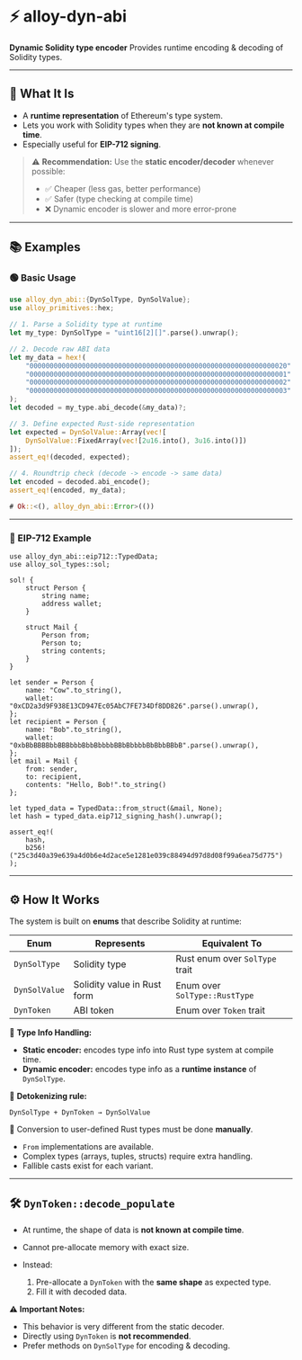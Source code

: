# ⚡ alloy-dyn-abi

**Dynamic Solidity type encoder**
Provides runtime encoding & decoding of Solidity types.

---

## 🔎 What It Is

* A **runtime representation** of Ethereum's type system.
* Lets you work with Solidity types when they are **not known at compile time**.
* Especially useful for **EIP-712 signing**.

> ⚠️ **Recommendation:**
> Use the **static encoder/decoder** whenever possible:
>
> * ✅ Cheaper (less gas, better performance)
> * ✅ Safer (type checking at compile time)
> * ❌ Dynamic encoder is slower and more error-prone

---

## 📚 Examples

### 🟢 Basic Usage

```rust
use alloy_dyn_abi::{DynSolType, DynSolValue};
use alloy_primitives::hex;

// 1. Parse a Solidity type at runtime
let my_type: DynSolType = "uint16[2][]".parse().unwrap();

// 2. Decode raw ABI data
let my_data = hex!(
    "0000000000000000000000000000000000000000000000000000000000000020" // offset
    "0000000000000000000000000000000000000000000000000000000000000001" // length
    "0000000000000000000000000000000000000000000000000000000000000002" // .[0][0]
    "0000000000000000000000000000000000000000000000000000000000000003" // .[0][1]
);
let decoded = my_type.abi_decode(&my_data)?;

// 3. Define expected Rust-side representation
let expected = DynSolValue::Array(vec![
    DynSolValue::FixedArray(vec![2u16.into(), 3u16.into()])
]);
assert_eq!(decoded, expected);

// 4. Roundtrip check (decode -> encode -> same data)
let encoded = decoded.abi_encode();
assert_eq!(encoded, my_data);

# Ok::<(), alloy_dyn_abi::Error>(())
```

---

### 📩 EIP-712 Example

```rust,ignore
use alloy_dyn_abi::eip712::TypedData;
use alloy_sol_types::sol;

sol! {
    struct Person {
        string name;
        address wallet;
    }

    struct Mail {
        Person from;
        Person to;
        string contents;
    }
}

let sender = Person {
    name: "Cow".to_string(),
    wallet: "0xCD2a3d9F938E13CD947Ec05AbC7FE734Df8DD826".parse().unwrap(),
};
let recipient = Person {
    name: "Bob".to_string(),
    wallet: "0xbBbBBBBbbBBBbbbBbbBbbbbBBbBbbbbBbBbbBBbB".parse().unwrap(),
};
let mail = Mail {
    from: sender,
    to: recipient,
    contents: "Hello, Bob!".to_string()
};

let typed_data = TypedData::from_struct(&mail, None);
let hash = typed_data.eip712_signing_hash().unwrap();

assert_eq!(
    hash,
    b256!("25c3d40a39e639a4d0b6e4d2ace5e1281e039c88494d97d8d08f99a6ea75d775")
);
```

---

## ⚙️ How It Works

The system is built on **enums** that describe Solidity at runtime:

| Enum          | Represents                  | Equivalent To                  |
| ------------- | --------------------------- | ------------------------------ |
| `DynSolType`  | Solidity type               | Rust enum over `SolType` trait |
| `DynSolValue` | Solidity value in Rust form | Enum over `SolType::RustType`  |
| `DynToken`    | ABI token                   | Enum over `Token` trait        |

📌 **Type Info Handling:**

* **Static encoder:** encodes type info into Rust type system at compile time.
* **Dynamic encoder:** encodes type info as a **runtime instance** of `DynSolType`.

🧩 **Detokenizing rule:**

```
DynSolType + DynToken → DynSolValue
```

🔄 Conversion to user-defined Rust types must be done **manually**.

* `From` implementations are available.
* Complex types (arrays, tuples, structs) require extra handling.
* Fallible casts exist for each variant.

---

## 🛠️ `DynToken::decode_populate`

* At runtime, the shape of data is **not known at compile time**.
* Cannot pre-allocate memory with exact size.
* Instead:

  1. Pre-allocate a `DynToken` with the **same shape** as expected type.
  2. Fill it with decoded data.

⚠️ **Important Notes:**

* This behavior is very different from the static decoder.
* Directly using `DynToken` is **not recommended**.
* Prefer methods on `DynSolType` for encoding & decoding.
